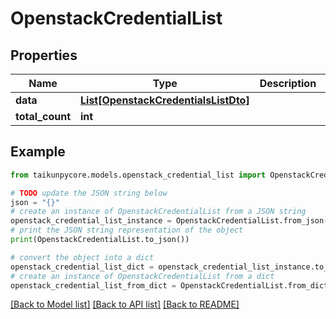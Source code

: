 # OpenstackCredentialList


## Properties

Name | Type | Description | Notes
------------ | ------------- | ------------- | -------------
**data** | [**List[OpenstackCredentialsListDto]**](OpenstackCredentialsListDto.md) |  | 
**total_count** | **int** |  | 

## Example

```python
from taikunpycore.models.openstack_credential_list import OpenstackCredentialList

# TODO update the JSON string below
json = "{}"
# create an instance of OpenstackCredentialList from a JSON string
openstack_credential_list_instance = OpenstackCredentialList.from_json(json)
# print the JSON string representation of the object
print(OpenstackCredentialList.to_json())

# convert the object into a dict
openstack_credential_list_dict = openstack_credential_list_instance.to_dict()
# create an instance of OpenstackCredentialList from a dict
openstack_credential_list_from_dict = OpenstackCredentialList.from_dict(openstack_credential_list_dict)
```
[[Back to Model list]](../README.md#documentation-for-models) [[Back to API list]](../README.md#documentation-for-api-endpoints) [[Back to README]](../README.md)


